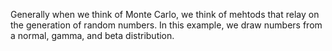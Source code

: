 Generally when we think of Monte Carlo, we think of mehtods that relay on the generation of random numbers. In this example, we draw numbers from a normal, gamma, and beta distribution. 
